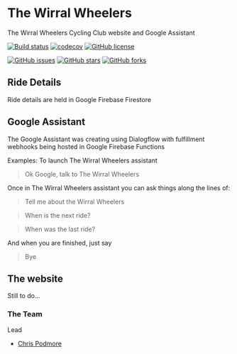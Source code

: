 # The Wirral Wheelers
The Wirral Wheelers Cycling Club website and Google Assistant

[![Build status](https://ci.appveyor.com/api/projects/status/i3vhm8dpnubf08yg/branch/master?svg=true)](https://ci.appveyor.com/project/cjp666/thewirralwheelers/branch/master)
[![codecov](https://codecov.io/gh/cjp666/TheWirralWheelers/branch/master/graph/badge.svg)](https://codecov.io/gh/cjp666/TheWirralWheelers)
[![GitHub license](https://img.shields.io/badge/license-Apache%202-blue.svg)](https://raw.githubusercontent.com/cjp666/TheWirralWheelers/master/LICENSE)

[![GitHub issues](https://img.shields.io/github/issues/cjp666/TheWirralWheelers.svg)](https://github.com/cjp666/TheWirralWheelers/issues)
[![GitHub stars](https://img.shields.io/github/stars/cjp666/TheWirralWheelers.svg)](https://github.com/cjp666/TheWirralWheelers/stargazers)
[![GitHub forks](https://img.shields.io/github/forks/cjp666/TheWirralWheelers.svg)](https://github.com/cjp666/TheWirralWheelers/network)

## Ride Details
Ride details are held in Google Firebase Firestore

## Google Assistant
The Google Assistant was creating using Dialogflow with fulfillment webhooks being hosted in Google Firebase Functions

Examples:
To launch The Wirral Wheelers assistant
> Ok Google, talk to The Wirral Wheelers

Once in The Wirral Wheelers assistant you can ask things along the lines of:
> Tell me about the Wirral Wheelers

> When is the next ride?

> When was the last ride?

And when you are finished, just say
> Bye

## The website
Still to do...

### The Team
Lead
- [Chris Podmore](https://github/cjp666)
